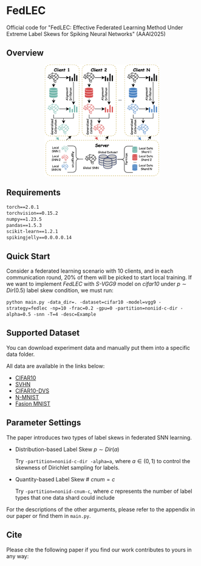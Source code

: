 # FedLEC
Official code for "FedLEC: Effective Federated Learning Method Under Extreme Label Skews for Spiking Neural Networks" (AAAI2025)

## Overview
<p align="center">
<img src="./assets/FedLAC.png" align="center" width="60%" style="margin: 0 auto">
</p>

## Requirements

```
torch==2.0.1
torchvision==0.15.2
numpy==1.23.5
pandas==1.5.3
scikit-learn==1.2.1
spikingjelly==0.0.0.0.14
```

## Quick Start

Consider a federated learning scenario with 10 clients, and in each communication round, 20% of them will be picked to start local training. 
If we want to implement _FedLEC_ with _S-VGG9_ model on _cifar10_ under $p\sim Dir(0.5)$ label skew condition, we must run:

```
python main.py -data_dir=. -dataset=cifar10 -model=vgg9 -strategy=fedlec -np=10 -frac=0.2 -gpu=0 -partition=noniid-c-dir -alpha=0.5 -snn -T=4 -desc=Example
```

## Supported Dataset

You can download experiment data and manually put them into a specific data folder. 

All data are available in the links below:

- [CIFAR10](https://www.cs.toronto.edu/~kriz/cifar.html)
- [SVHN](http://ufldl.stanford.edu/housenumbers/)
- [CIFAR10-DVS](https://figshare.com/articles/dataset/CIFAR10-DVS_New/4724671)
- [N-MNIST](https://www.garrickorchard.com/datasets/n-mnist)
- [Fasion MNIST](https://github.com/zalandoresearch/fashion-mnist)

## Parameter Settings

The paper introduces two types of label skews in federated SNN learning.

- Distribution-based Label Skew $p\sim Dir(a)$

    Try `-partition=noniid-c-dir -alpha=a`, where $a \in (0, 1)$ to control the skewness of Dirichlet sampling for labels.

- Quantity-based Label Skew \# $cnum=c$

    Try `-partition=noniid-cnum-c`, where $c$ represents the number of label types that one data shard could include


For the descriptions of the other arguments, please refer to the appendix in our paper or find them in `main.py`.

## Cite

Please cite the following paper if you find our work contributes to yours in any way:

```

```
